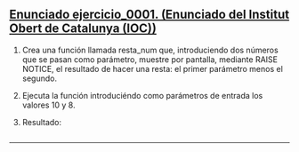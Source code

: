 <h2><a href="https://github.com/sufigueroa87/dam/tree/main/postgreSQL/funciones/ejercicio_0001">Enunciado ejercicio_0001. (Enunciado del Institut Obert de Catalunya (IOC))</a></h2>
<div>
<ol>
	<li>
   		<p>
	   		Crea una función llamada resta_num que, introduciendo dos números que se pasan como parámetro, muestre por pantalla, mediante RAISE NOTICE, el resultado de hacer una resta: el primer parámetro menos el segundo. 
   		</p>
   	</li>
   	<li>
   		<p>
	   		Ejecuta la función introduciéndo como parámetros de entrada los valores 10 y 8.
   		</p>
   	</li>
   	<li>
   		<p>
	   		Resultado:
   		</p>
   		<img src=""/>
   	</li>
</ol>
</div>
<hr/>
